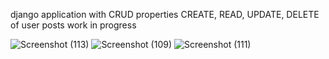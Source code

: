 django application with CRUD properties
CREATE, READ, UPDATE, DELETE of user posts
work in progress

![Screenshot (113)](https://github.com/vygodisgreat/blog_dj/assets/125375732/c842a955-6f40-4bce-b3c1-a124120e6e72)
![Screenshot (109)](https://github.com/vygodisgreat/blog_dj/assets/125375732/7c696edb-4007-44dd-8be2-dbf7f4d31b92)
![Screenshot (111)](https://github.com/vygodisgreat/blog_dj/assets/125375732/97ce271b-1e26-4524-8230-0c89391f5328)
